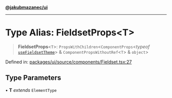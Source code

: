 [**@jakubmazanec/ui**](../README.md)

---

# Type Alias: FieldsetProps\<T\>

> **FieldsetProps**\<`T`\>: `PropsWithChildren`\<`ComponentProps`\<_typeof_
> [`useFieldsetTheme`](../functions/useFieldsetTheme.md)\> & `ComponentPropsWithoutRef`\<`T`\> &
> `object`\>

Defined in:
[packages/ui/source/components/Fieldset.tsx:27](https://github.com/jakubmazanec/tools/blob/7c5f40d811171692b72a47160bc33d644201b16a/packages/ui/source/components/Fieldset.tsx#L27)

## Type Parameters

• **T** _extends_ `ElementType`
